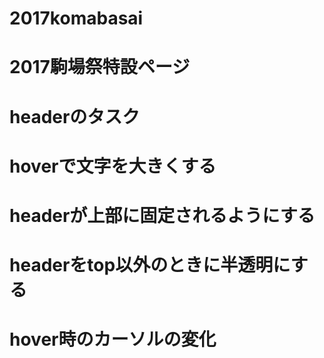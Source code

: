 # 2017komabasai
#
# 2017駒場祭特設ページ
#
#
#
#
# headerのタスク
#
# hoverで文字を大きくする
# headerが上部に固定されるようにする
# headerをtop以外のときに半透明にする
# hover時のカーソルの変化
#
#
#
#
#
#
#
#
#
#
#
#
#
